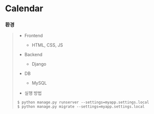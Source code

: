 # Calendar

### 환경

> - Frontend
>   - HTML, CSS, JS
> - Backend
>   - Django
> - DB
>   - MySQL
>
> - 실행 방법
>
> ```shell
> $ python manage.py runserver --settings=myapp.settings.local
> $ python manage.py migrate --settings=myapp.settings.local
> ```


